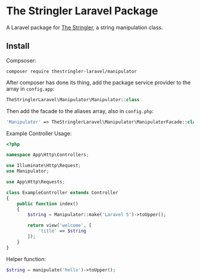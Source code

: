 # The Stringler Laravel Package

A Laravel package for [The Stringler](https://github.com/spatie/string), a string manipulation class.

## Install
Compsoser:
```
composer require thestringler-laravel/manipulator
```

After composer has done its thing, add the package service provider to the array in `config.app`:

```php
TheStringlerLaravel\Manipulator\Manipulator::class
```

Then add the facade to the aliases array, also in `config.php`:

```php
'Manipulator' => TheStringlerLaravel\Manipulator\ManipulatorFacade::class,
```

Example Controller Usage:
```php
<?php

namespace App\Http\Controllers;

use Illuminate\Http\Request;
use Manipulator;

use App\Http\Requests;

class ExampleController extends Controller
{
    public function index()
    {
    	$string = Manipulator::make('Laravel 5')->toUpper();

    	return view('welcome', [
    		'title' => $string
		]);
    }
}

```

Helper function:
```php
$string = manipulate('hello')->toUpper();
```